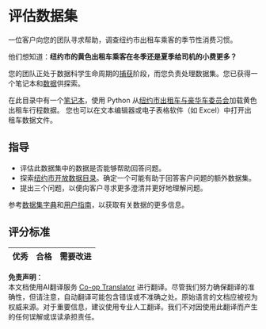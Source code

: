 <!--
CO_OP_TRANSLATOR_METADATA:
{
  "original_hash": "564445c39ad29a491abcb9356fc4d47d",
  "translation_date": "2025-08-25T17:44:36+00:00",
  "source_file": "4-Data-Science-Lifecycle/14-Introduction/assignment.md",
  "language_code": "zh"
}
-->
# 评估数据集

一位客户向您的团队寻求帮助，调查纽约市出租车乘客的季节性消费习惯。

他们想知道：**纽约市的黄色出租车乘客在冬季还是夏季给司机的小费更多？**

您的团队正处于数据科学生命周期的[捕获](Readme.md#Capturing)阶段，而您负责处理数据集。您已获得一个笔记本和[数据](../../../../data/taxi.csv)供探索。

在此目录中有一个[笔记本](../../../../4-Data-Science-Lifecycle/14-Introduction/notebook.ipynb)，使用 Python 从[纽约市出租车与豪华车委员会](https://docs.microsoft.com/en-us/azure/open-datasets/dataset-taxi-yellow?tabs=azureml-opendatasets)加载黄色出租车行程数据。
您也可以在文本编辑器或电子表格软件（如 Excel）中打开出租车数据文件。

## 指导

- 评估此数据集中的数据是否能够帮助回答问题。
- 探索[纽约市开放数据目录](https://data.cityofnewyork.us/browse?sortBy=most_accessed&utf8=%E2%9C%93)。确定一个可能有助于回答客户问题的额外数据集。
- 提出三个问题，以便向客户寻求更多澄清并更好地理解问题。

参考[数据集字典](https://www1.nyc.gov/assets/tlc/downloads/pdf/data_dictionary_trip_records_yellow.pdf)和[用户指南](https://www1.nyc.gov/assets/tlc/downloads/pdf/trip_record_user_guide.pdf)，以获取有关数据的更多信息。

## 评分标准

优秀 | 合格 | 需要改进
--- | --- | ---

**免责声明**：  
本文档使用AI翻译服务 [Co-op Translator](https://github.com/Azure/co-op-translator) 进行翻译。尽管我们努力确保翻译的准确性，但请注意，自动翻译可能包含错误或不准确之处。原始语言的文档应被视为权威来源。对于重要信息，建议使用专业人工翻译。我们不对因使用此翻译而产生的任何误解或误读承担责任。
